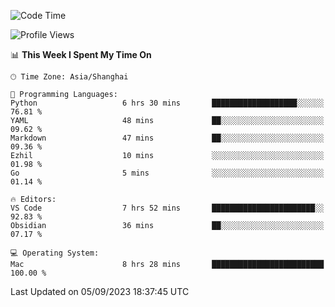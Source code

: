 <!--START_SECTION:waka-->
![Code Time](http://img.shields.io/badge/Code%20Time-154%20hrs%205%20mins-blue)

![Profile Views](http://img.shields.io/badge/Profile%20Views-11-blue)

📊 **This Week I Spent My Time On** 

```text
🕑︎ Time Zone: Asia/Shanghai

💬 Programming Languages: 
Python                   6 hrs 30 mins       ███████████████████░░░░░░   76.81 % 
YAML                     48 mins             ██░░░░░░░░░░░░░░░░░░░░░░░   09.62 % 
Markdown                 47 mins             ██░░░░░░░░░░░░░░░░░░░░░░░   09.36 % 
Ezhil                    10 mins             ░░░░░░░░░░░░░░░░░░░░░░░░░   01.98 % 
Go                       5 mins              ░░░░░░░░░░░░░░░░░░░░░░░░░   01.14 % 

🔥 Editors: 
VS Code                  7 hrs 52 mins       ███████████████████████░░   92.83 % 
Obsidian                 36 mins             ██░░░░░░░░░░░░░░░░░░░░░░░   07.17 % 

💻 Operating System: 
Mac                      8 hrs 28 mins       █████████████████████████   100.00 % 
```


 Last Updated on 05/09/2023 18:37:45 UTC
<!--END_SECTION:waka-->